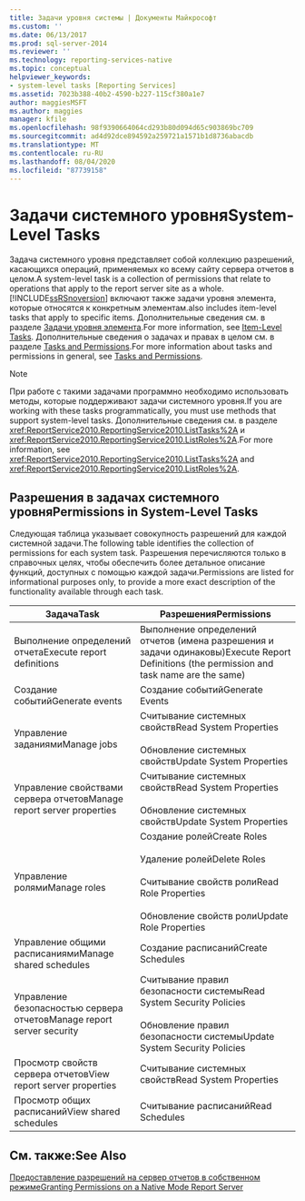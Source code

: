 ```yaml
---
title: Задачи уровня системы | Документы Майкрософт
ms.custom: ''
ms.date: 06/13/2017
ms.prod: sql-server-2014
ms.reviewer: ''
ms.technology: reporting-services-native
ms.topic: conceptual
helpviewer_keywords:
- system-level tasks [Reporting Services]
ms.assetid: 7023b388-40b2-4590-b227-115cf380a1e7
author: maggiesMSFT
ms.author: maggies
manager: kfile
ms.openlocfilehash: 98f9390664064cd293b80d094d65c903869bc709
ms.sourcegitcommit: ad4d92dce894592a259721a1571b1d8736abacdb
ms.translationtype: MT
ms.contentlocale: ru-RU
ms.lasthandoff: 08/04/2020
ms.locfileid: "87739158"
---
```

# <a name="system-level-tasks"></a><span data-ttu-id="dbd95-102">Задачи системного уровня</span><span class="sxs-lookup"><span data-stu-id="dbd95-102">System-Level Tasks</span></span>
  <span data-ttu-id="dbd95-103">Задача системного уровня представляет собой коллекцию разрешений, касающихся операций, применяемых ко всему сайту сервера отчетов в целом.</span><span class="sxs-lookup"><span data-stu-id="dbd95-103">A system-level task is a collection of permissions that relate to operations that apply to the report server site as a whole.</span></span> [!INCLUDE[ssRSnoversion](../../includes/ssrsnoversion-md.md)] <span data-ttu-id="dbd95-104">включают также задачи уровня элемента, которые относятся к конкретным элементам.</span><span class="sxs-lookup"><span data-stu-id="dbd95-104">also includes item-level tasks that apply to specific items.</span></span> <span data-ttu-id="dbd95-105">Дополнительные сведения см. в разделе [Задачи уровня элемента](tasks-and-permissions-item-level-tasks.md).</span><span class="sxs-lookup"><span data-stu-id="dbd95-105">For more information, see [Item-Level Tasks](tasks-and-permissions-item-level-tasks.md).</span></span> <span data-ttu-id="dbd95-106">Дополнительные сведения о задачах и правах в целом см. в разделе [Tasks and Permissions](tasks-and-permissions.md).</span><span class="sxs-lookup"><span data-stu-id="dbd95-106">For more information about tasks and permissions in general, see [Tasks and Permissions](tasks-and-permissions.md).</span></span>  
  
> [!NOTE]  
>  <span data-ttu-id="dbd95-107">При работе с такими задачами программно необходимо использовать методы, которые поддерживают задачи системного уровня.</span><span class="sxs-lookup"><span data-stu-id="dbd95-107">If you are working with these tasks programmatically, you must use methods that support system-level tasks.</span></span> <span data-ttu-id="dbd95-108">Дополнительные сведения см. в разделе <xref:ReportService2010.ReportingService2010.ListTasks%2A> и <xref:ReportService2010.ReportingService2010.ListRoles%2A>.</span><span class="sxs-lookup"><span data-stu-id="dbd95-108">For more information, see <xref:ReportService2010.ReportingService2010.ListTasks%2A> and <xref:ReportService2010.ReportingService2010.ListRoles%2A>.</span></span>  
  
## <a name="permissions-in-system-level-tasks"></a><span data-ttu-id="dbd95-109">Разрешения в задачах системного уровня</span><span class="sxs-lookup"><span data-stu-id="dbd95-109">Permissions in System-Level Tasks</span></span>  
 <span data-ttu-id="dbd95-110">Следующая таблица указывает совокупность разрешений для каждой системной задачи.</span><span class="sxs-lookup"><span data-stu-id="dbd95-110">The following table identifies the collection of permissions for each system task.</span></span> <span data-ttu-id="dbd95-111">Разрешения перечисляются только в справочных целях, чтобы обеспечить более детальное описание функций, доступных с помощью каждой задачи.</span><span class="sxs-lookup"><span data-stu-id="dbd95-111">Permissions are listed for informational purposes only, to provide a more exact description of the functionality available through each task.</span></span>  
  
|<span data-ttu-id="dbd95-112">Задача</span><span class="sxs-lookup"><span data-stu-id="dbd95-112">Task</span></span>|<span data-ttu-id="dbd95-113">Разрешения</span><span class="sxs-lookup"><span data-stu-id="dbd95-113">Permissions</span></span>|  
|----------|-----------------|  
|<span data-ttu-id="dbd95-114">Выполнение определений отчета</span><span class="sxs-lookup"><span data-stu-id="dbd95-114">Execute report definitions</span></span>|<span data-ttu-id="dbd95-115">Выполнение определений отчетов (имена разрешения и задачи одинаковы)</span><span class="sxs-lookup"><span data-stu-id="dbd95-115">Execute Report Definitions (the permission and task name are the same)</span></span>|  
|<span data-ttu-id="dbd95-116">Создание событий</span><span class="sxs-lookup"><span data-stu-id="dbd95-116">Generate events</span></span>|<span data-ttu-id="dbd95-117">Создание событий</span><span class="sxs-lookup"><span data-stu-id="dbd95-117">Generate Events</span></span>|  
|<span data-ttu-id="dbd95-118">Управление заданиями</span><span class="sxs-lookup"><span data-stu-id="dbd95-118">Manage jobs</span></span>|<span data-ttu-id="dbd95-119">Считывание системных свойств</span><span class="sxs-lookup"><span data-stu-id="dbd95-119">Read System Properties</span></span><br /><br /> <span data-ttu-id="dbd95-120">Обновление системных свойств</span><span class="sxs-lookup"><span data-stu-id="dbd95-120">Update System Properties</span></span>|  
|<span data-ttu-id="dbd95-121">Управление свойствами сервера отчетов</span><span class="sxs-lookup"><span data-stu-id="dbd95-121">Manage report server properties</span></span>|<span data-ttu-id="dbd95-122">Считывание системных свойств</span><span class="sxs-lookup"><span data-stu-id="dbd95-122">Read System Properties</span></span><br /><br /> <span data-ttu-id="dbd95-123">Обновление системных свойств</span><span class="sxs-lookup"><span data-stu-id="dbd95-123">Update System Properties</span></span>|  
|<span data-ttu-id="dbd95-124">Управление ролями</span><span class="sxs-lookup"><span data-stu-id="dbd95-124">Manage roles</span></span>|<span data-ttu-id="dbd95-125">Создание ролей</span><span class="sxs-lookup"><span data-stu-id="dbd95-125">Create Roles</span></span><br /><br /> <span data-ttu-id="dbd95-126">Удаление ролей</span><span class="sxs-lookup"><span data-stu-id="dbd95-126">Delete Roles</span></span><br /><br /> <span data-ttu-id="dbd95-127">Считывание свойств роли</span><span class="sxs-lookup"><span data-stu-id="dbd95-127">Read Role Properties</span></span><br /><br /> <span data-ttu-id="dbd95-128">Обновление свойств роли</span><span class="sxs-lookup"><span data-stu-id="dbd95-128">Update Role Properties</span></span>|  
|<span data-ttu-id="dbd95-129">Управление общими расписаниями</span><span class="sxs-lookup"><span data-stu-id="dbd95-129">Manage shared schedules</span></span>|<span data-ttu-id="dbd95-130">Создание расписаний</span><span class="sxs-lookup"><span data-stu-id="dbd95-130">Create Schedules</span></span>|  
|<span data-ttu-id="dbd95-131">Управление безопасностью сервера отчетов</span><span class="sxs-lookup"><span data-stu-id="dbd95-131">Manage report server security</span></span>|<span data-ttu-id="dbd95-132">Считывание правил безопасности системы</span><span class="sxs-lookup"><span data-stu-id="dbd95-132">Read System Security Policies</span></span><br /><br /> <span data-ttu-id="dbd95-133">Обновление правил безопасности системы</span><span class="sxs-lookup"><span data-stu-id="dbd95-133">Update System Security Policies</span></span>|  
|<span data-ttu-id="dbd95-134">Просмотр свойств сервера отчетов</span><span class="sxs-lookup"><span data-stu-id="dbd95-134">View report server properties</span></span>|<span data-ttu-id="dbd95-135">Считывание системных свойств</span><span class="sxs-lookup"><span data-stu-id="dbd95-135">Read System Properties</span></span>|  
|<span data-ttu-id="dbd95-136">Просмотр общих расписаний</span><span class="sxs-lookup"><span data-stu-id="dbd95-136">View shared schedules</span></span>|<span data-ttu-id="dbd95-137">Считывание расписаний</span><span class="sxs-lookup"><span data-stu-id="dbd95-137">Read Schedules</span></span>|  
  
## <a name="see-also"></a><span data-ttu-id="dbd95-138">См. также:</span><span class="sxs-lookup"><span data-stu-id="dbd95-138">See Also</span></span>  
 [<span data-ttu-id="dbd95-139">Предоставление разрешений на сервер отчетов в собственном режиме</span><span class="sxs-lookup"><span data-stu-id="dbd95-139">Granting Permissions on a Native Mode Report Server</span></span>](granting-permissions-on-a-native-mode-report-server.md)  
  
  
